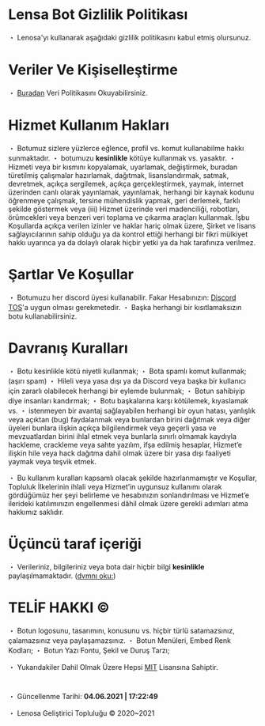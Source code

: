 # Lensa Bot Gizlilik Politikası

・ Lenosa'yı kullanarak aşağıdaki gizlilik politikasını kabul etmiş olursunuz.

# Veriler Ve Kişiselleştirme

・ [Buradan](https://github.com/Beryl364/LenosaTOS/blob/main/veri-kullan%C4%B1m%C4%B1.md) Veri Politikasını Okuyabilirsiniz.

# Hizmet Kullanım Hakları

・ Botumuz sizlere yüzlerce eğlence, profil vs. komut kullanabilme hakkı sunmaktadır.
・ botumuzu **kesinlikle** kötüye kullanmak vs. yasaktır.
・ Hizmeti veya bir kısmını kopyalamak, uyarlamak, değiştirmek, buradan türetilmiş çalışmalar hazırlamak, dağıtmak, lisanslandırmak, satmak, devretmek, açıkça sergilemek, açıkça gerçekleştirmek, yaymak, internet üzerinden canlı olarak yayınlamak, yayınlamak, herhangi bir kaynak kodunu öğrenmeye çalışmak, tersine mühendislik yapmak, geri derlemek, farklı şekilde göstermek veya (iii) Hizmet üzerinde veri madenciliği, robotları, örümcekleri veya benzeri veri toplama ve çıkarma araçları kullanmak. İşbu Koşullarda açıkça verilen izinler ve haklar hariç olmak üzere, Şirket ve lisans sağlayıcılarının sahip olduğu ya da kontrol ettiği herhangi bir fikri mülkiyet hakkı uyarınca ya da dolaylı olarak hiçbir yetki ya da hak tarafınıza verilmez.

# Şartlar Ve Koşullar

・ Botumuzu her discord üyesi kullanabilir. Fakar Hesabınızın: [Discord TOS](https://discord.com/terms)'a uygun olması gerekmetedir.
・ Başka herhangi bir kısıtlamaksızın botu kullanabilirsiniz.

# Davranış Kuralları

・ Botu kesinlikle kötü niyetli kullanmak;
・ Bota spamlı komut kullanmak; (aşırı spam)
・ Hileli veya yasa dışı ya da Discord veya başka bir kullanıcı için zararlı olabilecek herhangi bir eylemde bulunmak;
・ Botun sahibiyip diye insanları kandırmak;
・ Botu başkalarına karşı kötülemek, kıyaslamak vs.
・ istenmeyen bir avantaj sağlayabilen herhangi bir oyun hatası, yanlışlık veya açıktan (bug) faydalanmak veya bunlardan birini dağıtmak veya diğer üyeleri bunlara ilişkin açıkça bilgilendirmek veya geçerli yasa ve mevzuatlardan birini ihlal etmek veya bunlarla sınırlı olmamak kaydıyla hackleme, crackleme veya sahte yazılım, ifşa edilmiş hesaplar, Hizmet’e ilişkin hile veya hack dağıtma dahil olmak üzere bir yasa dışı faaliyeti yaymak veya teşvik etmek.

・ Bu kullanım kuralları kapsamlı olacak şekilde hazırlanmamıştır ve Koşullar, Topluluk İlkelerinin ihlali veya Hizmet’in uygunsuz kullanımı olarak gördüğümüz her şeyi belirleme ve hesabınızın sonlandırılması ve Hizmet’e ilerideki katılımınızın engellenmesi dâhil olmak üzere gerekli adımları atma hakkımız saklıdır.

# Üçüncü taraf içeriği

・ Verileriniz, bilgileriniz veya bota dair hiçbir bilgi **kesinlikle** paylaşılmamaktadır. ([dvmnı oku:](https://github.com/Beryl364/LenosaTOS/blob/main/veri-kullan%C4%B1m%C4%B1.md))

# TELİF HAKKI ©

・ Botun logosunu, tasarımını, konusunu vs. hiçbir türlü satamazsınız, çalamazsınız veya paylaşamazsınız.
・ Botun Menüleri, Embed Renk Kodları;
・ Botun Yazı Fontu, Şekil ve Duruş Tarzı;

・ Yukarıdakiler Dahil Olmak Üzere Hepsi [MIT](https://github.com/Beryl364/LenosaTOS/blob/main/LICENSE) Lisansına Sahiptir.

#

・ Güncellenme Tarihi: **04.06.2021 | 17:22:49**

・ Lenosa Geliştirici Topluluğu © 2020~2021

